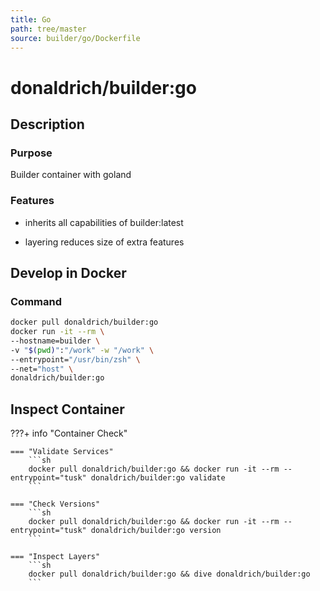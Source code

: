 ```yaml
---
title: Go
path: tree/master
source: builder/go/Dockerfile
---
```


# donaldrich/builder:go

## Description

### Purpose

Builder container with goland

### Features

* inherits all capabilities of builder:latest

* layering reduces size of extra features

## Develop in Docker

### Command

```sh
docker pull donaldrich/builder:go
docker run -it --rm \
--hostname=builder \
-v "$(pwd)":"/work" -w "/work" \
--entrypoint="/usr/bin/zsh" \
--net="host" \
donaldrich/builder:go
```

## Inspect Container

???+ info "Container Check"

    === "Validate Services"
        ```sh
        docker pull donaldrich/builder:go && docker run -it --rm --entrypoint="tusk" donaldrich/builder:go validate
        ```

    === "Check Versions"
        ```sh
        docker pull donaldrich/builder:go && docker run -it --rm --entrypoint="tusk" donaldrich/builder:go version
        ```

    === "Inspect Layers"
        ```sh
        docker pull donaldrich/builder:go && dive donaldrich/builder:go
        ```